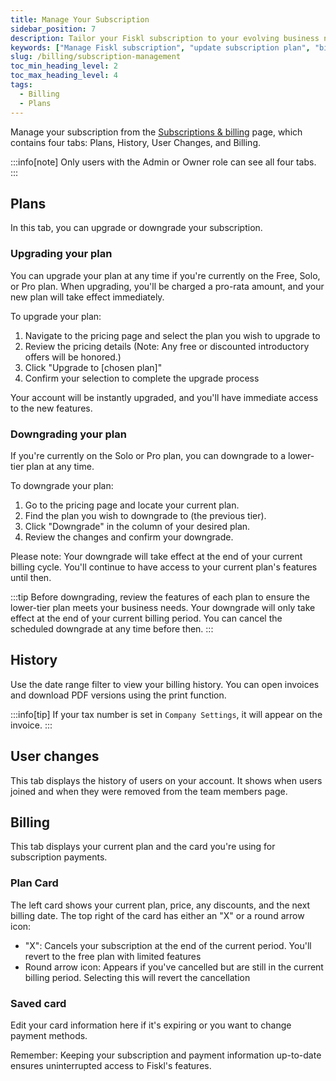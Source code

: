 ```yaml
---
title: Manage Your Subscription
sidebar_position: 7
description: Tailor your Fiskl subscription to your evolving business needs. Easily update plans, manage billing, and view subscription history.
keywords: ["Manage Fiskl subscription", "update subscription plan", "billing details", "subscription history"]
slug: /billing/subscription-management
toc_min_heading_level: 2
toc_max_heading_level: 4
tags:
  - Billing
  - Plans
---
```


Manage your subscription from the [Subscriptions & billing](https://my.fiskl.com/subscription-billing) page, which contains four tabs: Plans, History, User Changes, and Billing.

:::info[note]
Only users with the Admin or Owner role can see all four tabs.
:::

## Plans

In this tab, you can upgrade or downgrade your subscription.

### Upgrading your plan

You can upgrade your plan at any time if you're currently on the Free, Solo, or Pro plan. When upgrading, you'll be charged a pro-rata amount, and your new plan will take effect immediately.

To upgrade your plan:

1. Navigate to the pricing page and select the plan you wish to upgrade to
1. Review the pricing details (Note: Any free or discounted introductory offers will be honored.)
1. Click "Upgrade to [chosen plan]"
1. Confirm your selection to complete the upgrade process

Your account will be instantly upgraded, and you'll have immediate access to the new features.

### Downgrading your plan

If you're currently on the Solo or Pro plan, you can downgrade to a lower-tier plan at any time.

To downgrade your plan:

1. Go to the pricing page and locate your current plan.
1. Find the plan you wish to downgrade to (the previous tier).
1. Click "Downgrade" in the column of your desired plan.
1. Review the changes and confirm your downgrade.

Please note: Your downgrade will take effect at the end of your current billing cycle. You'll continue to have access to your current plan's features until then.

:::tip
Before downgrading, review the features of each plan to ensure the lower-tier plan meets your business needs. Your downgrade will only take effect at the end of your current billing period. You can cancel the scheduled downgrade at any time before then.
:::

## History

Use the date range filter to view your billing history. You can open invoices and download PDF versions using the print function.

:::info[tip]
If your tax number is set in `Company Settings`, it will appear on the invoice.
:::

## User changes

This tab displays the history of users on your account. It shows when users joined and when they were removed from the team members page.

## Billing

This tab displays your current plan and the card you're using for subscription payments.

### Plan Card

The left card shows your current plan, price, any discounts, and the next billing date. The top right of the card has either an "X" or a round arrow icon:

- "X": Cancels your subscription at the end of the current period. You'll revert to the free plan with limited features
- Round arrow icon: Appears if you've cancelled but are still in the current billing period. Selecting this will revert the cancellation

### Saved card

Edit your card information here if it's expiring or you want to change payment methods.

Remember: Keeping your subscription and payment information up-to-date ensures uninterrupted access to Fiskl's features.
